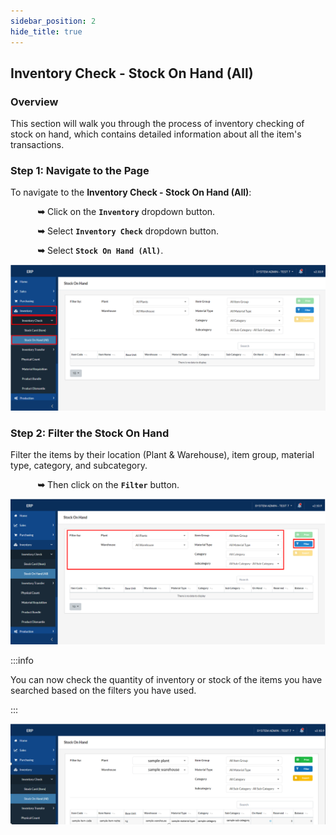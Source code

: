 ```yaml
---
sidebar_position: 2
hide_title: true
---
```


## Inventory Check - Stock On Hand (All)

### Overview

<div class="justify-text">
This section will walk you through the process of inventory checking of stock on hand, which contains detailed information about all the item's transactions.
</div>

### Step 1: Navigate to the Page

To navigate to the **Inventory Check - Stock On Hand (All)**:

&nbsp;&nbsp;&nbsp;&nbsp;&nbsp;&nbsp;&nbsp;&nbsp;&nbsp;&nbsp;&nbsp;**➥** Click on the **`Inventory`** dropdown button.

&nbsp;&nbsp;&nbsp;&nbsp;&nbsp;&nbsp;&nbsp;&nbsp;&nbsp;&nbsp;&nbsp;**➥** Select **`Inventory Check`** dropdown button.

&nbsp;&nbsp;&nbsp;&nbsp;&nbsp;&nbsp;&nbsp;&nbsp;&nbsp;&nbsp;&nbsp;**➥** Select **`Stock On Hand (All)`**.

![Stock On Hand](../img/inventory-stock-OH-1.png)

### Step 2: Filter the Stock On Hand

Filter the items by their location (Plant & Warehouse), item group, material type, category, and subcategory.

&nbsp;&nbsp;&nbsp;&nbsp;&nbsp;&nbsp;&nbsp;&nbsp;&nbsp;&nbsp;&nbsp;**➥** Then click on the **`Filter`** button.

![Stock On Hand](../img/inventory-stock-OH-2.png)



:::info

You can now check the quantity of inventory or stock of the items you have searched based on the filters you have used.

:::

![Stock On Hand](../img/inventory-stock-OH-3.png)




